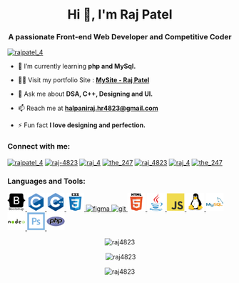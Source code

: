 <h1 align="center">Hi 👋, I'm Raj Patel</h1>
<h3 align="center">A passionate Front-end Web Developer and Competitive Coder</h3>

<p align="left"> <a href="https://twitter.com/rajpatel_4" target="blank"><img src="https://img.shields.io/twitter/follow/rajpatel_4?logo=twitter&style=for-the-badge" alt="rajpatel_4" /></a> </p>

- 🌱 I’m currently learning **php and MySql.**

- 👨‍💻 Visit my portfolio Site : **[MySite - Raj Patel](https://raj4823.github.io/MySite/)**

- 💬 Ask me about **DSA, C++, Designing and UI.**

- 📫 Reach me at **halpaniraj.hr4823@gmail.com**

- ⚡ Fun fact **I love designing and perfection.**

<h3 align="left">Connect with me:</h3>
<p align="left">
<a href="https://twitter.com/rajpatel_4" target="blank"><img align="center" src="https://raw.githubusercontent.com/rahuldkjain/github-profile-readme-generator/master/src/images/icons/Social/twitter.svg" alt="rajpatel_4" height="30" width="40" /></a>
<a href="https://linkedin.com/in/raj-4823" target="blank"><img align="center" src="https://raw.githubusercontent.com/rahuldkjain/github-profile-readme-generator/master/src/images/icons/Social/linked-in-alt.svg" alt="raj-4823" height="30" width="40" /></a>
<a href="https://instagram.com/raj_4" target="blank"><img align="center" src="https://raw.githubusercontent.com/rahuldkjain/github-profile-readme-generator/master/src/images/icons/Social/instagram.svg" alt="raj_4" height="30" width="40" /></a>
<a href="https://www.codechef.com/users/the_247" target="blank"><img align="center" src="https://cdn.jsdelivr.net/npm/simple-icons@3.1.0/icons/codechef.svg" alt="the_247" height="30" width="40" /></a>
<a href="https://www.hackerrank.com/raj_4823" target="blank"><img align="center" src="https://raw.githubusercontent.com/rahuldkjain/github-profile-readme-generator/master/src/images/icons/Social/hackerrank.svg" alt="raj_4823" height="30" width="40" /></a>
<a href="https://codeforces.com/profile/raj_4" target="blank"><img align="center" src="https://raw.githubusercontent.com/rahuldkjain/github-profile-readme-generator/master/src/images/icons/Social/codeforces.svg" alt="raj_4" height="30" width="40" /></a>
<a href="https://www.leetcode.com/the_247" target="blank"><img align="center" src="https://raw.githubusercontent.com/rahuldkjain/github-profile-readme-generator/master/src/images/icons/Social/leet-code.svg" alt="the_247" height="30" width="40" /></a>
</p>

<h3 align="left">Languages and Tools:</h3>
<p align="left"> <a href="https://getbootstrap.com" target="_blank" rel="noreferrer"> <img src="https://raw.githubusercontent.com/devicons/devicon/master/icons/bootstrap/bootstrap-plain-wordmark.svg" alt="bootstrap" width="40" height="40"/> </a> <a href="https://www.cprogramming.com/" target="_blank" rel="noreferrer"> <img src="https://raw.githubusercontent.com/devicons/devicon/master/icons/c/c-original.svg" alt="c" width="40" height="40"/> </a> <a href="https://www.w3schools.com/cpp/" target="_blank" rel="noreferrer"> <img src="https://raw.githubusercontent.com/devicons/devicon/master/icons/cplusplus/cplusplus-original.svg" alt="cplusplus" width="40" height="40"/> </a> <a href="https://www.w3schools.com/css/" target="_blank" rel="noreferrer"> <img src="https://raw.githubusercontent.com/devicons/devicon/master/icons/css3/css3-original-wordmark.svg" alt="css3" width="40" height="40"/> </a> <a href="https://www.figma.com/" target="_blank" rel="noreferrer"> <img src="https://www.vectorlogo.zone/logos/figma/figma-icon.svg" alt="figma" width="40" height="40"/> </a> <a href="https://git-scm.com/" target="_blank" rel="noreferrer"> <img src="https://www.vectorlogo.zone/logos/git-scm/git-scm-icon.svg" alt="git" width="40" height="40"/> </a> <a href="https://www.w3.org/html/" target="_blank" rel="noreferrer"> <img src="https://raw.githubusercontent.com/devicons/devicon/master/icons/html5/html5-original-wordmark.svg" alt="html5" width="40" height="40"/> </a> <a href="https://www.java.com" target="_blank" rel="noreferrer"> <img src="https://raw.githubusercontent.com/devicons/devicon/master/icons/java/java-original.svg" alt="java" width="40" height="40"/> </a> <a href="https://developer.mozilla.org/en-US/docs/Web/JavaScript" target="_blank" rel="noreferrer"> <img src="https://raw.githubusercontent.com/devicons/devicon/master/icons/javascript/javascript-original.svg" alt="javascript" width="40" height="40"/> </a> <a href="https://www.linux.org/" target="_blank" rel="noreferrer"> <img src="https://raw.githubusercontent.com/devicons/devicon/master/icons/linux/linux-original.svg" alt="linux" width="40" height="40"/> </a> <a href="https://www.mysql.com/" target="_blank" rel="noreferrer"> <img src="https://raw.githubusercontent.com/devicons/devicon/master/icons/mysql/mysql-original-wordmark.svg" alt="mysql" width="40" height="40"/> </a> <a href="https://nodejs.org" target="_blank" rel="noreferrer"> <img src="https://raw.githubusercontent.com/devicons/devicon/master/icons/nodejs/nodejs-original-wordmark.svg" alt="nodejs" width="40" height="40"/> </a> <a href="https://www.photoshop.com/en" target="_blank" rel="noreferrer"> <img src="https://raw.githubusercontent.com/devicons/devicon/master/icons/photoshop/photoshop-line.svg" alt="photoshop" width="40" height="40"/> </a> <a href="https://www.php.net" target="_blank" rel="noreferrer"> <img src="https://raw.githubusercontent.com/devicons/devicon/master/icons/php/php-original.svg" alt="php" width="40" height="40"/> </a> </p>


<p align="center"><img align="center" src="https://github-readme-stats.vercel.app/api/top-langs?username=raj4823&show_icons=true&theme=dracula&locale=en&layout=compact" alt="raj4823" /></p>

<p align="center">&nbsp;<img align="center" src="https://github-readme-stats.vercel.app/api?username=raj4823&show_icons=true&theme=dracula&locale=en" alt="raj4823" /></p>

<p align="center"><img align="center" src="https://github-readme-streak-stats.herokuapp.com/?user=raj4823&theme=dark" alt="raj4823" /></p>
